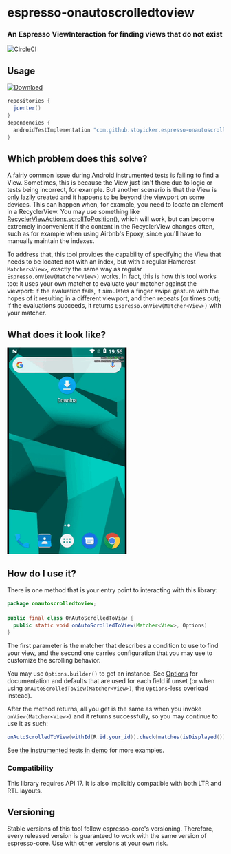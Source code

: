 # espresso-onautoscrolledtoview
### An Espresso ViewInteraction for finding views that do not exist
[![CircleCI](https://circleci.com/gh/stoyicker/espresso-onautoscrolledtoview.svg?style=svg)](https://circleci.com/gh/stoyicker/espresso-onautoscrolledtoview)
## Usage
[ ![Download](https://api.bintray.com/packages/stoyicker/espresso-onautoscrolledtoview/library/images/download.svg) ](https://search.maven.org/search?q=g:com.github.stoyicker.espresso-onautoscrolledtoview)
```groovy
repositories {
  jcenter()
}
dependencies {
  androidTestImplementation "com.github.stoyicker.espresso-onautoscrolledtoview:library:<version>"
}
```

## Which problem does this solve?
A fairly common issue during Android instrumented tests is failing to find a View. Sometimes, this 
is because the View just isn't there due to logic or tests being incorrect, for example. But another
scenario is that the View is only lazily created and it happens to be beyond the viewport on some 
devices. This can happen when, for example, you need to locate an element in a RecyclerView. You may
use something like [RecyclerViewActions.scrollToPosition()](https://developer.android.com/reference/androidx/test/espresso/contrib/RecyclerViewActions),
which will work, but can become extremely inconvenient if the content in the RecyclerView changes
often, such as for example when using Airbnb's Epoxy, since you'll have to manually maintain the
indexes.

To address that, this tool provides the capability of specifying the View that needs to be located
not with an index, but with a regular Hamcrest `Matcher<View>`, exactly the same way as regular
`Espresso.onView(Matcher<View>)` works. In fact, this is how this tool works too: it uses your own
matcher to evaluate your matcher against the viewport: if the evaluation fails, it simulates a 
finger swipe gesture with the hopes of it resulting in a different viewport, and then repeats 
(or times out); if the evaluations succeeds, it returns `Espresso.onView(Matcher<View>)` with your 
matcher.

## What does it look like?
![Demo gif](demo.gif)

## How do I use it?
There is one method that is your entry point to interacting with this library:

```java
package onautoscrolledtoview;

public final class OnAutoScrolledToView {
  public static void onAutoScrolledToView(Matcher<View>, Options)
}
```

The first parameter is the matcher that describes a
condition to use to find your view, and the second one carries configuration that you may use to
customize the scrolling behavior.

You may use `Options.builder()` to get an instance. See [Options](library/src/main/java/onautoscrolledtoview/OnAutoScrolledToView.java#L23)
for documentation and defaults that are used for each field if unset (or when using 
`onAutoScrolledToView(Matcher<View>)`, the `Options`-less overload instead).

After the method returns, all you get is the same as when you invoke `onView(Matcher<View>)` 
and it returns successfully, so you may continue to use it as such:

```java
onAutoScrolledToView(withId(R.id.your_id)).check(matches(isDisplayed()));
```

See [the instrumented tests in demo](demo/src/androidTest/java/onautoscrolledtoview/demo) for more
examples.

### Compatibility
This library requires API 17. It is also implicitly compatible with both LTR and RTL layouts.

## Versioning
Stable versions of this tool follow espresso-core's versioning. Therefore, every released version is
guaranteed to work with the same version of espresso-core. Use with other versions at your own risk.
